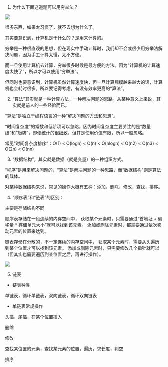 1. 为什么下面这道题可以用穷举法？

![](http://oy2qbfbi8.bkt.clouddn.com/17-12-25/2634844.jpg)

很多东西，如果太习惯了，就不去想为什么了。

其实要意识到，计算机是干什么的？是用来计算的。

穷举是一种很直观的思想，但在现实中手动计算时，我们却不会或很少用穷举法解决问题，因为手工计算太慢，太不方便。

而一旦使用计算机去计算，穷举很多时候是最方便的方法。因为“计算机的计算速度太快了”，所以才可以使用“穷举法”。

但同时也要意识到，计算机虽然计算速度快，但一旦计算规模越来越大的话，计算机也会耗时很多。所以要记得考虑，有没有效率更高的“算法”。


2. “算法”其实就是一种计算方法，一种解决问题的思路。从某种意义上来说，其实就是前人的一些经验而已。

“算法”是独立于编程语言的一种“解决问题的方法和思想”。

“时间复杂度”的常数和低阶项可以忽略，因为时间复杂度主要关注的是“数量级”和“趋势”，即便统计的很细致，但其是使用价值有限，所以一般忽略。


常见“时间复杂度排序”：O(1) < O(logn) < O(n) < O(nlogn) < O(n2) < O(n3) < O(2n) < O(nn)


3. “数据结构”，其实就是数据（就是变量）的一种组织方式。

“程序”是用来解决问题的，“算法”是解决问题的一种思路，而“数据结构”则是算法的载体。


对某种数据结构来说，常见的操作大概有五种：添加，删除，修改，查找，排序。


4. “顺序表”和“链表”的区别：

主要是存储结构不同

顺序表存储在一段连续的内存空间中，
获取某个元素时，只需要通过“首地址 + 偏移量 * 存储单元大小”就可以找到该元素。
添加或删除元素时，都需要通过依次移动元素的位置来达到。

链表存储在分散的，不一定连续的内存空间中，
获取某个元素时，需要从头遍历到某个位置才可以找到该元素。
添加或删除元素时，只需要修改几个指针就可以（但其实也需要遍历到某位置之后，再进行操作）。

![](http://oy2qbfbi8.bkt.clouddn.com/18-1-6/61933750.jpg)

5. 链表

* 链表种类

单链表，循环单链表，双向链表，循环双向链表

* 单链表常规操作

头插，尾插，在某个位置插入

删除

修改

查找某位置的元素，查找某元素的位置，遍历，求长度，判空

排序






















